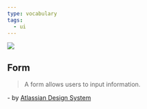 ```yaml
---
type: vocabulary
tags:
  - ui
---
```


![](https://atlassian.design/static/427b389b6974ab0e0db91a31a7cbb91b/form.svg)

## Form
> A form allows users to input information.

\- by [Atlassian Design System](https://atlassian.design/components)